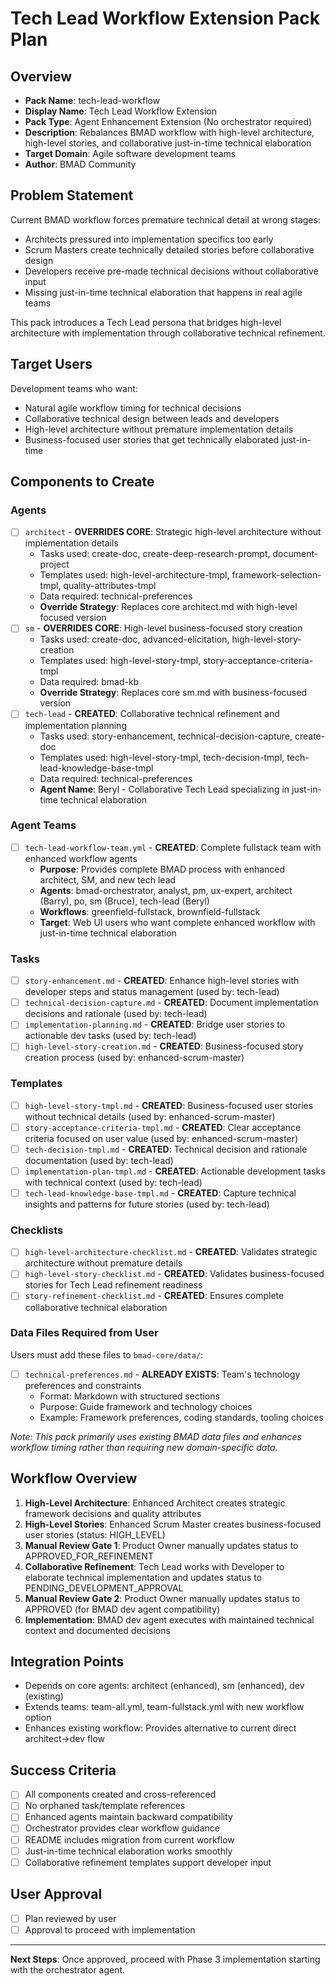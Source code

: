 # Tech Lead Workflow Extension Pack Plan

## Overview

- **Pack Name**: tech-lead-workflow
- **Display Name**: Tech Lead Workflow Extension
- **Pack Type**: Agent Enhancement Extension (No orchestrator required)
- **Description**: Rebalances BMAD workflow with high-level architecture, high-level stories, and collaborative just-in-time technical elaboration
- **Target Domain**: Agile software development teams
- **Author**: BMAD Community

## Problem Statement

Current BMAD workflow forces premature technical detail at wrong stages:
- Architects pressured into implementation specifics too early
- Scrum Masters create technically detailed stories before collaborative design
- Developers receive pre-made technical decisions without collaborative input
- Missing just-in-time technical elaboration that happens in real agile teams

This pack introduces a Tech Lead persona that bridges high-level architecture with implementation through collaborative technical refinement.

## Target Users

Development teams who want:
- Natural agile workflow timing for technical decisions
- Collaborative technical design between leads and developers
- High-level architecture without premature implementation details
- Business-focused user stories that get technically elaborated just-in-time

## Components to Create

### Agents

- [ ] `architect` - **OVERRIDES CORE**: Strategic high-level architecture without implementation details
  - Tasks used: create-doc, create-deep-research-prompt, document-project
  - Templates used: high-level-architecture-tmpl, framework-selection-tmpl, quality-attributes-tmpl
  - Data required: technical-preferences
  - **Override Strategy**: Replaces core architect.md with high-level focused version
- [ ] `sm` - **OVERRIDES CORE**: High-level business-focused story creation
  - Tasks used: create-doc, advanced-elicitation, high-level-story-creation
  - Templates used: high-level-story-tmpl, story-acceptance-criteria-tmpl
  - Data required: bmad-kb
  - **Override Strategy**: Replaces core sm.md with business-focused version
- [ ] `tech-lead` - **CREATED**: Collaborative technical refinement and implementation planning
  - Tasks used: story-enhancement, technical-decision-capture, create-doc
  - Templates used: high-level-story-tmpl, tech-decision-tmpl, tech-lead-knowledge-base-tmpl
  - Data required: technical-preferences
  - **Agent Name**: Beryl - Collaborative Tech Lead specializing in just-in-time technical elaboration

### Agent Teams

- [ ] `tech-lead-workflow-team.yml` - **CREATED**: Complete fullstack team with enhanced workflow agents
  - **Purpose**: Provides complete BMAD process with enhanced architect, SM, and new tech lead
  - **Agents**: bmad-orchestrator, analyst, pm, ux-expert, architect (Barry), po, sm (Bruce), tech-lead (Beryl)
  - **Workflows**: greenfield-fullstack, brownfield-fullstack
  - **Target**: Web UI users who want complete enhanced workflow with just-in-time technical elaboration

### Tasks

- [ ] `story-enhancement.md` - **CREATED**: Enhance high-level stories with developer steps and status management (used by: tech-lead)
- [ ] `technical-decision-capture.md` - **CREATED**: Document implementation decisions and rationale (used by: tech-lead)
- [ ] `implementation-planning.md` - **CREATED**: Bridge user stories to actionable dev tasks (used by: tech-lead)
- [ ] `high-level-story-creation.md` - **CREATED**: Business-focused story creation process (used by: enhanced-scrum-master)

### Templates

- [ ] `high-level-story-tmpl.md` - **CREATED**: Business-focused user stories without technical details (used by: enhanced-scrum-master)
- [ ] `story-acceptance-criteria-tmpl.md` - **CREATED**: Clear acceptance criteria focused on user value (used by: enhanced-scrum-master)
- [ ] `tech-decision-tmpl.md` - **CREATED**: Technical decision and rationale documentation (used by: tech-lead)
- [ ] `implementation-plan-tmpl.md` - **CREATED**: Actionable development tasks with technical context (used by: tech-lead)
- [ ] `tech-lead-knowledge-base-tmpl.md` - **CREATED**: Capture technical insights and patterns for future stories (used by: tech-lead)

### Checklists

- [ ] `high-level-architecture-checklist.md` - **CREATED**: Validates strategic architecture without premature details
- [ ] `high-level-story-checklist.md` - **CREATED**: Validates business-focused stories for Tech Lead refinement readiness
- [ ] `story-refinement-checklist.md` - **CREATED**: Ensures complete collaborative technical elaboration

### Data Files Required from User

Users must add these files to `bmad-core/data/`:

- [ ] `technical-preferences.md` - **ALREADY EXISTS**: Team's technology preferences and constraints
  - Format: Markdown with structured sections
  - Purpose: Guide framework and technology choices
  - Example: Framework preferences, coding standards, tooling choices

*Note: This pack primarily uses existing BMAD data files and enhances workflow timing rather than requiring new domain-specific data.*

## Workflow Overview

1. **High-Level Architecture**: Enhanced Architect creates strategic framework decisions and quality attributes
2. **High-Level Stories**: Enhanced Scrum Master creates business-focused user stories (status: HIGH_LEVEL)
3. **Manual Review Gate 1**: Product Owner manually updates status to APPROVED_FOR_REFINEMENT
4. **Collaborative Refinement**: Tech Lead works with Developer to elaborate technical implementation and updates status to PENDING_DEVELOPMENT_APPROVAL
5. **Manual Review Gate 2**: Product Owner manually updates status to APPROVED (for BMAD dev agent compatibility)
6. **Implementation**: BMAD dev agent executes with maintained technical context and documented decisions

## Integration Points

- Depends on core agents: architect (enhanced), sm (enhanced), dev (existing)
- Extends teams: team-all.yml, team-fullstack.yml with new workflow option
- Enhances existing workflow: Provides alternative to current direct architect→dev flow

## Success Criteria

- [ ] All components created and cross-referenced
- [ ] No orphaned task/template references  
- [ ] Enhanced agents maintain backward compatibility
- [ ] Orchestrator provides clear workflow guidance
- [ ] README includes migration from current workflow
- [ ] Just-in-time technical elaboration works smoothly
- [ ] Collaborative refinement templates support developer input

## User Approval

- [ ] Plan reviewed by user
- [ ] Approval to proceed with implementation

---

**Next Steps**: Once approved, proceed with Phase 3 implementation starting with the orchestrator agent.